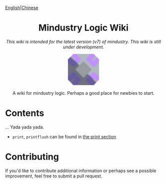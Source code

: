 [English](README.md)|[Chinese](CN/README_CN.md)
<h1 align="center">Mindustry Logic Wiki</h1>
<p align="center" style="font-style:italic">
This wiki is intended for the latest version (v7) of mindustry. This wiki is still under development.
</p>
<p align="center">
  <img src="https://raw.githubusercontent.com/Anuken/Mindustry/master/core/assets-raw/sprites/blocks/logic/micro-processor.png" width="100">
</p>
<p align="center">
A wiki for mindustry logic.
Perhaps a good place for newbies to start.
</p>
<div></div>




# Contents

... Yada yada yada.
- `print`, `printflush` can be found in [the print section](print.md)


# Contributing

If you'd like to contribute additional information or perhaps see a possible improvement,
feel free to submit a pull request.
